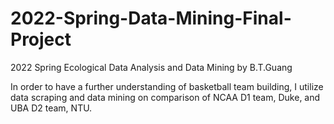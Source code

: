 # 2022-Spring-Data-Mining-Final-Project
2022 Spring Ecological Data Analysis and Data Mining by B.T.Guang

In order to have a further understanding of basketball team building, 
I utilize data scraping and data mining on comparison of NCAA D1 team, Duke, and UBA D2 team, NTU.
